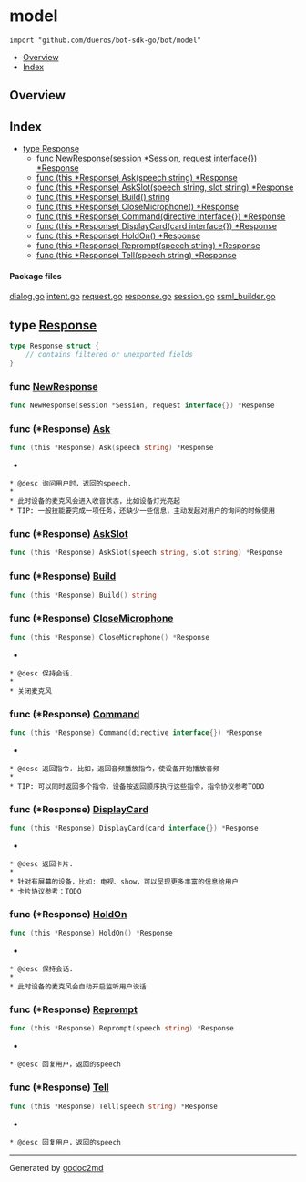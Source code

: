 

# model
`import "github.com/dueros/bot-sdk-go/bot/model"`

* [Overview](#pkg-overview)
* [Index](#pkg-index)

## <a name="pkg-overview">Overview</a>



## <a name="pkg-index">Index</a>
* [type Response](#Response)
  * [func NewResponse(session *Session, request interface{}) *Response](#NewResponse)
  * [func (this *Response) Ask(speech string) *Response](#Response.Ask)
  * [func (this *Response) AskSlot(speech string, slot string) *Response](#Response.AskSlot)
  * [func (this *Response) Build() string](#Response.Build)
  * [func (this *Response) CloseMicrophone() *Response](#Response.CloseMicrophone)
  * [func (this *Response) Command(directive interface{}) *Response](#Response.Command)
  * [func (this *Response) DisplayCard(card interface{}) *Response](#Response.DisplayCard)
  * [func (this *Response) HoldOn() *Response](#Response.HoldOn)
  * [func (this *Response) Reprompt(speech string) *Response](#Response.Reprompt)
  * [func (this *Response) Tell(speech string) *Response](#Response.Tell)


#### <a name="pkg-files">Package files</a>
[dialog.go](/src/github.com/dueros/bot-sdk-go/bot/model/dialog.go) [intent.go](/src/github.com/dueros/bot-sdk-go/bot/model/intent.go) [request.go](/src/github.com/dueros/bot-sdk-go/bot/model/request.go) [response.go](/src/github.com/dueros/bot-sdk-go/bot/model/response.go) [session.go](/src/github.com/dueros/bot-sdk-go/bot/model/session.go) [ssml_builder.go](/src/github.com/dueros/bot-sdk-go/bot/model/ssml_builder.go) 






## <a name="Response">type</a> [Response](/src/target/response.go?s=127:222#L10)
``` go
type Response struct {
    // contains filtered or unexported fields
}
```






### <a name="NewResponse">func</a> [NewResponse](/src/target/response.go?s=224:289#L16)
``` go
func NewResponse(session *Session, request interface{}) *Response
```




### <a name="Response.Ask">func</a> (\*Response) [Ask](/src/target/response.go?s=651:701#L31)
``` go
func (this *Response) Ask(speech string) *Response
```
*


	* @desc 询问用户时，返回的speech.
	*
	* 此时设备的麦克风会进入收音状态，比如设备灯光亮起
	* TIP: 一般技能要完成一项任务，还缺少一些信息，主动发起对用户的询问的时候使用




### <a name="Response.AskSlot">func</a> (\*Response) [AskSlot](/src/target/response.go?s=754:821#L37)
``` go
func (this *Response) AskSlot(speech string, slot string) *Response
```



### <a name="Response.Build">func</a> (\*Response) [Build](/src/target/response.go?s=2484:2520#L116)
``` go
func (this *Response) Build() string
```



### <a name="Response.CloseMicrophone">func</a> (\*Response) [CloseMicrophone](/src/target/response.go?s=2382:2431#L111)
``` go
func (this *Response) CloseMicrophone() *Response
```
*


	* @desc 保持会话.
	*
	* 关闭麦克风




### <a name="Response.Command">func</a> (\*Response) [Command](/src/target/response.go?s=1813:1875#L82)
``` go
func (this *Response) Command(directive interface{}) *Response
```
*


	* @desc 返回指令. 比如，返回音频播放指令，使设备开始播放音频
	*
	* TIP: 可以同时返回多个指令，设备按返回顺序执行这些指令，指令协议参考TODO




### <a name="Response.DisplayCard">func</a> (\*Response) [DisplayCard](/src/target/response.go?s=1502:1563#L71)
``` go
func (this *Response) DisplayCard(card interface{}) *Response
```
*


	* @desc 返回卡片.
	*
	* 针对有屏幕的设备，比如: 电视、show，可以呈现更多丰富的信息给用户
	* 卡片协议参考：TODO




### <a name="Response.HoldOn">func</a> (\*Response) [HoldOn](/src/target/response.go?s=2231:2271#L101)
``` go
func (this *Response) HoldOn() *Response
```
*


	* @desc 保持会话.
	*
	* 此时设备的麦克风会自动开启监听用户说话




### <a name="Response.Reprompt">func</a> (\*Response) [Reprompt](/src/target/response.go?s=1171:1226#L58)
``` go
func (this *Response) Reprompt(speech string) *Response
```
*


	* @desc 回复用户，返回的speech




### <a name="Response.Tell">func</a> (\*Response) [Tell](/src/target/response.go?s=998:1049#L50)
``` go
func (this *Response) Tell(speech string) *Response
```
*


	* @desc 回复用户，返回的speech








- - -
Generated by [godoc2md](http://godoc.org/github.com/davecheney/godoc2md)
